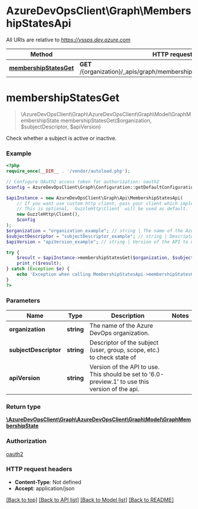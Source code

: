 # AzureDevOpsClient\Graph\MembershipStatesApi

All URIs are relative to *https://vssps.dev.azure.com*

Method | HTTP request | Description
------------- | ------------- | -------------
[**membershipStatesGet**](MembershipStatesApi.md#membershipStatesGet) | **GET** /{organization}/_apis/graph/membershipstates/{subjectDescriptor} | 


# **membershipStatesGet**
> \AzureDevOpsClient\Graph\AzureDevOpsClient\Graph\Model\GraphMembershipState membershipStatesGet($organization, $subjectDescriptor, $apiVersion)



Check whether a subject is active or inactive.

### Example
```php
<?php
require_once(__DIR__ . '/vendor/autoload.php');

// Configure OAuth2 access token for authorization: oauth2
$config = AzureDevOpsClient\Graph\Configuration::getDefaultConfiguration()->setAccessToken('YOUR_ACCESS_TOKEN');

$apiInstance = new AzureDevOpsClient\Graph\Api\MembershipStatesApi(
    // If you want use custom http client, pass your client which implements `GuzzleHttp\ClientInterface`.
    // This is optional, `GuzzleHttp\Client` will be used as default.
    new GuzzleHttp\Client(),
    $config
);
$organization = "organization_example"; // string | The name of the Azure DevOps organization.
$subjectDescriptor = "subjectDescriptor_example"; // string | Descriptor of the subject (user, group, scope, etc.) to check state of
$apiVersion = "apiVersion_example"; // string | Version of the API to use.  This should be set to '6.0-preview.1' to use this version of the api.

try {
    $result = $apiInstance->membershipStatesGet($organization, $subjectDescriptor, $apiVersion);
    print_r($result);
} catch (Exception $e) {
    echo 'Exception when calling MembershipStatesApi->membershipStatesGet: ', $e->getMessage(), PHP_EOL;
}
?>
```

### Parameters

Name | Type | Description  | Notes
------------- | ------------- | ------------- | -------------
 **organization** | **string**| The name of the Azure DevOps organization. |
 **subjectDescriptor** | **string**| Descriptor of the subject (user, group, scope, etc.) to check state of |
 **apiVersion** | **string**| Version of the API to use.  This should be set to &#39;6.0-preview.1&#39; to use this version of the api. |

### Return type

[**\AzureDevOpsClient\Graph\AzureDevOpsClient\Graph\Model\GraphMembershipState**](../Model/GraphMembershipState.md)

### Authorization

[oauth2](../../README.md#oauth2)

### HTTP request headers

 - **Content-Type**: Not defined
 - **Accept**: application/json

[[Back to top]](#) [[Back to API list]](../../README.md#documentation-for-api-endpoints) [[Back to Model list]](../../README.md#documentation-for-models) [[Back to README]](../../README.md)

